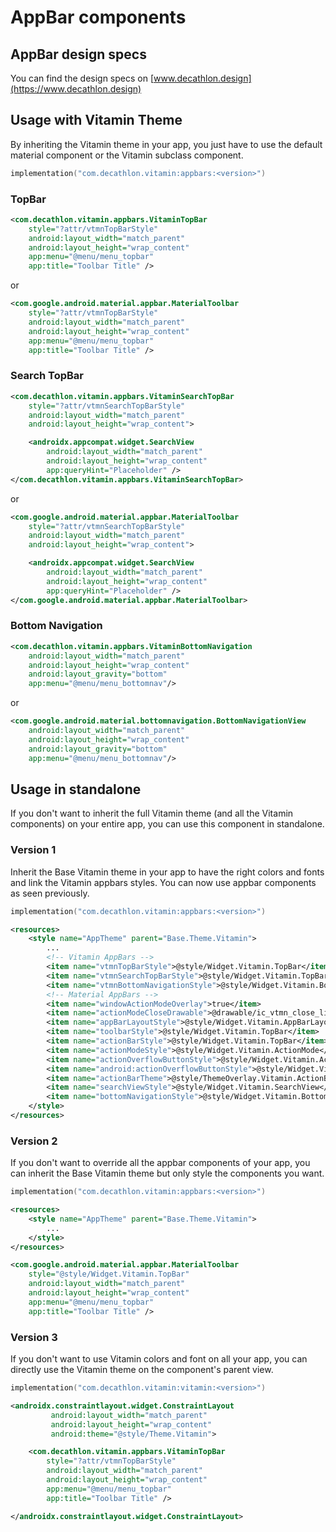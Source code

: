 # AppBar components

## AppBar design specs

You can find the design specs on [www.decathlon.design](https://www.decathlon.design)

## Usage with Vitamin Theme

By inheriting the Vitamin theme in your app, you just have to use the default material
component or the Vitamin subclass component.

```kotlin
implementation("com.decathlon.vitamin:appbars:<version>")
```

### TopBar

```xml
<com.decathlon.vitamin.appbars.VitaminTopBar
    style="?attr/vtmnTopBarStyle"
    android:layout_width="match_parent"
    android:layout_height="wrap_content"
    app:menu="@menu/menu_topbar"
    app:title="Toolbar Title" />
```

or

```xml
<com.google.android.material.appbar.MaterialToolbar
    style="?attr/vtmnTopBarStyle"
    android:layout_width="match_parent"
    android:layout_height="wrap_content"
    app:menu="@menu/menu_topbar"
    app:title="Toolbar Title" />
```

### Search TopBar

```xml
<com.decathlon.vitamin.appbars.VitaminSearchTopBar
    style="?attr/vtmnSearchTopBarStyle"
    android:layout_width="match_parent"
    android:layout_height="wrap_content">

    <androidx.appcompat.widget.SearchView
        android:layout_width="match_parent"
        android:layout_height="wrap_content"
        app:queryHint="Placeholder" />
</com.decathlon.vitamin.appbars.VitaminSearchTopBar>
```

or

```xml
<com.google.android.material.appbar.MaterialToolbar
    style="?attr/vtmnSearchTopBarStyle"
    android:layout_width="match_parent"
    android:layout_height="wrap_content">

    <androidx.appcompat.widget.SearchView
        android:layout_width="match_parent"
        android:layout_height="wrap_content"
        app:queryHint="Placeholder" />
</com.google.android.material.appbar.MaterialToolbar>
```

### Bottom Navigation

```xml
<com.decathlon.vitamin.appbars.VitaminBottomNavigation
    android:layout_width="match_parent"
    android:layout_height="wrap_content"
    android:layout_gravity="bottom"
    app:menu="@menu/menu_bottomnav"/>
```

or

```xml
<com.google.android.material.bottomnavigation.BottomNavigationView
    android:layout_width="match_parent"
    android:layout_height="wrap_content"
    android:layout_gravity="bottom"
    app:menu="@menu/menu_bottomnav"/>
```

## Usage in standalone

If you don't want to inherit the full Vitamin theme (and all the Vitamin components) on your
entire app, you can use this component in standalone.

### Version 1

Inherit the Base Vitamin theme in your app to have the right colors and fonts and link the
Vitamin appbars styles. You can now use appbar components as seen previously.

```kotlin
implementation("com.decathlon.vitamin:appbars:<version>")
```

```xml
<resources>
    <style name="AppTheme" parent="Base.Theme.Vitamin">
        ...
        <!-- Vitamin AppBars -->
        <item name="vtmnTopBarStyle">@style/Widget.Vitamin.TopBar</item>
        <item name="vtmnSearchTopBarStyle">@style/Widget.Vitamin.TopBar.Search</item>
        <item name="vtmnBottomNavigationStyle">@style/Widget.Vitamin.BottomNavigation</item>
        <!-- Material AppBars -->
        <item name="windowActionModeOverlay">true</item>
        <item name="actionModeCloseDrawable">@drawable/ic_vtmn_close_line</item>
        <item name="appBarLayoutStyle">@style/Widget.Vitamin.AppBarLayout</item>
        <item name="toolbarStyle">@style/Widget.Vitamin.TopBar</item>
        <item name="actionBarStyle">@style/Widget.Vitamin.TopBar</item>
        <item name="actionModeStyle">@style/Widget.Vitamin.ActionMode</item>
        <item name="actionOverflowButtonStyle">@style/Widget.Vitamin.ActionButton.Overflow</item>
        <item name="android:actionOverflowButtonStyle">@style/Widget.Vitamin.ActionButton.Overflow</item>
        <item name="actionBarTheme">@style/ThemeOverlay.Vitamin.ActionBar</item>
        <item name="searchViewStyle">@style/Widget.Vitamin.SearchView</item>
        <item name="bottomNavigationStyle">@style/Widget.Vitamin.BottomNavigation</item>
    </style>
</resources>
```

### Version 2

If you don't want to override all the appbar components of your app, you can inherit
the Base Vitamin theme but only style the components you want.

```kotlin
implementation("com.decathlon.vitamin:appbars:<version>")
```

```xml
<resources>
    <style name="AppTheme" parent="Base.Theme.Vitamin">
        ...
    </style>
</resources>
```

```xml
<com.google.android.material.appbar.MaterialToolbar
    style="@style/Widget.Vitamin.TopBar"
    android:layout_width="match_parent"
    android:layout_height="wrap_content"
    app:menu="@menu/menu_topbar"
    app:title="Toolbar Title" />
```

### Version 3

If you don't want to use Vitamin colors and font on all your app, you can directly use the
Vitamin theme on the component's parent view.

```kotlin
implementation("com.decathlon.vitamin:vitamin:<version>")
```

```xml
<androidx.constraintlayout.widget.ConstraintLayout
         android:layout_width="match_parent"
         android:layout_height="wrap_content"
         android:theme="@style/Theme.Vitamin">

    <com.decathlon.vitamin.appbars.VitaminTopBar
        style="?attr/vtmnTopBarStyle"
        android:layout_width="match_parent"
        android:layout_height="wrap_content"
        app:menu="@menu/menu_topbar"
        app:title="Toolbar Title" />

</androidx.constraintlayout.widget.ConstraintLayout>
```

